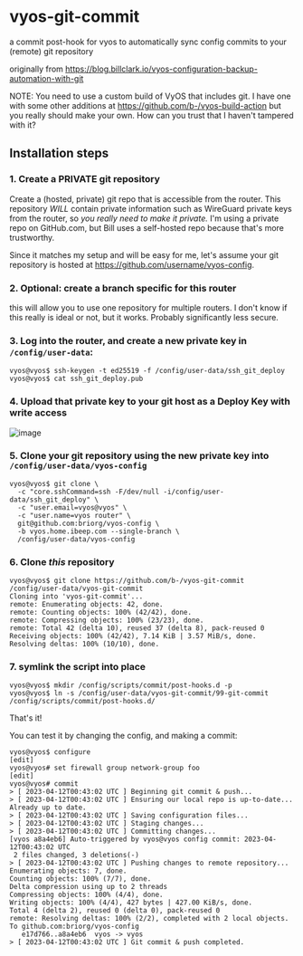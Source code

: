 # vyos-git-commit
a commit post-hook for vyos to automatically sync config commits to your (remote) git repository

originally from https://blog.billclark.io/vyos-configuration-backup-automation-with-git

NOTE: You need to use a custom build of VyOS that includes git. I have one with some other additions at https://github.com/b-/vyos-build-action but you really should make your own. How can you trust that I haven't tampered with it? 

## Installation steps

### 1. Create a PRIVATE git repository 
Create a (hosted, private) git repo that is accessible from the router. This repository _WILL_ contain private information such as WireGuard private keys from the router, so _you really need to make it private._ I'm using a private repo on GitHub.com, but Bill uses a self-hosted repo because that's more trustworthy. 

Since it matches my setup and will be easy for me, let's assume your git repository is hosted at https://github.com/username/vyos-config. 

### 2. Optional: create a branch specific for this router
this will allow you to use one repository for multiple routers. I don't know if this really is ideal or not, but it works. Probably significantly less secure.

### 3. Log into the router, and create a new private key in `/config/user-data`: 
```shellsession
vyos@vyos$ ssh-keygen -t ed25519 -f /config/user-data/ssh_git_deploy
vyos@vyos$ cat ssh_git_deploy.pub 
```

### 4. Upload that private key to your git host as a Deploy Key with write access
![image](https://user-images.githubusercontent.com/284789/231319135-a3f4cbd2-fcd6-477b-bbd8-d191747335eb.png)



### 5. Clone your git repository using the new private key into `/config/user-data/vyos-config`
```shellsession
vyos@vyos$ git clone \
  -c "core.sshCommand=ssh -F/dev/null -i/config/user-data/ssh_git_deploy" \
  -c "user.email=vyos@vyos" \
  -c "user.name=vyos router" \
  git@github.com:briorg/vyos-config \
  -b vyos.home.ibeep.com --single-branch \
  /config/user-data/vyos-config
```

### 6. Clone _this_ repository
```shellsession
vyos@vyos$ git clone https://github.com/b-/vyos-git-commit /config/user-data/vyos-git-commit
Cloning into 'vyos-git-commit'...
remote: Enumerating objects: 42, done.
remote: Counting objects: 100% (42/42), done.
remote: Compressing objects: 100% (23/23), done.
remote: Total 42 (delta 10), reused 37 (delta 8), pack-reused 0
Receiving objects: 100% (42/42), 7.14 KiB | 3.57 MiB/s, done.
Resolving deltas: 100% (10/10), done.
```

### 7. symlink the script into place
```shellsession
vyos@vyos$ mkdir /config/scripts/commit/post-hooks.d -p
vyos@vyos$ ln -s /config/user-data/vyos-git-commit/99-git-commit /config/scripts/commit/post-hooks.d/
```

That's it! 

You can test it by changing the config, and making a commit:
```shellsession
vyos@vyos$ configure
[edit]
vyos@vyos# set firewall group network-group foo
[edit]
vyos@vyos# commit
> [ 2023-04-12T00:43:02 UTC ] Beginning git commit & push...
> [ 2023-04-12T00:43:02 UTC ] Ensuring our local repo is up-to-date...
Already up to date.
> [ 2023-04-12T00:43:02 UTC ] Saving configuration files...
> [ 2023-04-12T00:43:02 UTC ] Staging changes...
> [ 2023-04-12T00:43:02 UTC ] Committing changes...
[vyos a8a4eb6] Auto-triggered by vyos@vyos config commit: 2023-04-12T00:43:02 UTC
 2 files changed, 3 deletions(-)
> [ 2023-04-12T00:43:02 UTC ] Pushing changes to remote repository...
Enumerating objects: 7, done.
Counting objects: 100% (7/7), done.
Delta compression using up to 2 threads
Compressing objects: 100% (4/4), done.
Writing objects: 100% (4/4), 427 bytes | 427.00 KiB/s, done.
Total 4 (delta 2), reused 0 (delta 0), pack-reused 0
remote: Resolving deltas: 100% (2/2), completed with 2 local objects.
To github.com:briorg/vyos-config
   e17d766..a8a4eb6  vyos -> vyos
> [ 2023-04-12T00:43:02 UTC ] Git commit & push completed.
```
